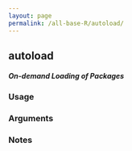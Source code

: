 ```yaml
---
layout: page
permalink: /all-base-R/autoload/
---
```


## __autoload__

#### _On-demand Loading of Packages_

### Usage

### Arguments

### Notes
